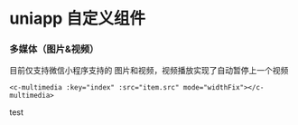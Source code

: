 # uniapp 自定义组件

### 多媒体（图片&视频）

目前仅支持微信小程序支持的 图片和视频，视频播放实现了自动暂停上一个视频

```vue
<c-multimedia :key="index" :src="item.src" mode="widthFix"></c-multimedia>
```


test